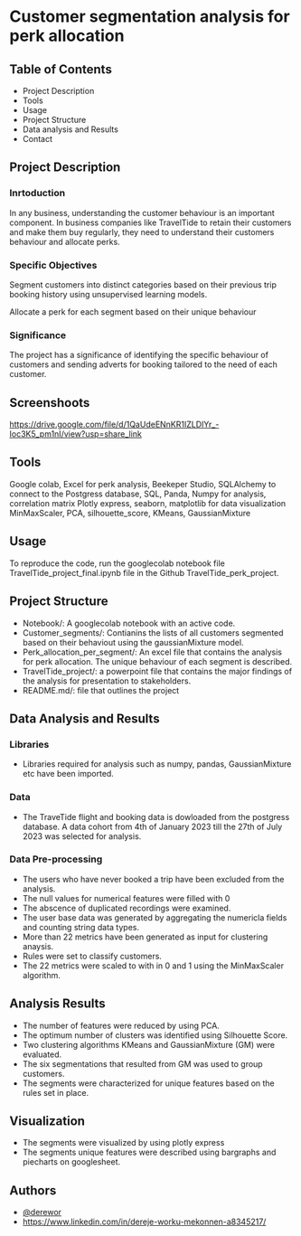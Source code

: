 
# Customer segmentation analysis for perk allocation
## Table of Contents
- Project Description
- Tools
- Usage
- Project Structure
- Data analysis and Results
- Contact

## Project Description
### Inrtoduction
In any business, understanding the customer behaviour is an important component. In business companies like TravelTide to retain their customers and make them buy regularly, they need to understand their customers behaviour and allocate perks.

### Specific Objectives

Segment customers into distinct categories based on their previous trip booking history using unsupervised learning models.

Allocate a perk for each segment based on their unique behaviour

### Significance
The project has a significance of identifying the specific behaviour of customers and sending adverts for booking tailored to the need of each customer. 


## Screenshoots
https://drive.google.com/file/d/1QaUdeENnKR1IZLDIYr_-Ioc3K5_pm1nI/view?usp=share_link

## Tools
Google colab, 
Excel for perk analysis, 
Beekeper Studio,
SQLAlchemy to connect to the Postgress database,
SQL, 
Panda, 
Numpy for analysis,
correlation matrix
Plotly express, 
seaborn, 
matplotlib for data visualization
MinMaxScaler, 
PCA, 
silhouette_score, 
KMeans, 
GaussianMixture
## Usage

To reproduce the code, run the googlecolab notebook file TravelTide_project_final.ipynb file in the Github TravelTide_perk_project. 


## Project Structure
- Notebook/: A googlecolab notebook with an active code.
- Customer_segments/: Contianins the lists of all customers segmented based on their behaviout using the gaussianMixture model.
- Perk_allocation_per_segment/: An excel file that contains the analysis for perk allocation. The unique behaviour of each segment is described.
- TravelTide_project/: a powerpoint file that contains the major findings of the analysis for presentation to stakeholders.
- README.md/: file that outlines the project
## Data Analysis and Results
### Libraries
- Libraries required for analysis such as numpy, pandas, GaussianMixture etc have been imported.
### Data
- The TraveTide flight and booking data is dowloaded from the postgress database. A data cohort from 4th of January 2023 till the 27th of July 2023 was selected for analysis. 
### Data Pre-processing
- The users who have never booked a trip have been excluded from the analysis.
- The null values for numerical features were filled with 0  
- The abscence of duplicated recordings were examined.
- The user base data was generated by aggregating the numericla fields and counting string data types.
- More than 22 metrics have been generated as input for clustering anaysis.
- Rules were set to classify customers. 
- The 22 metrics were scaled to with in 0 and 1 using the MinMaxScaler algorithm.
## Analysis Results
- The number of features were reduced by using PCA.
- The optimum number of clusters was identified using Silhouette Score.
- Two clustering algorithms KMeans and GaussianMixture (GM) were evaluated.
- The six segmentations that resulted from GM was used to group customers.
- The segments were characterized for unique features based on the rules set in place.  
## Visualization
- The segments were visualized by using plotly express
- The segments unique features were described using bargraphs and piecharts on googlesheet. 
## Authors

- [@derewor](https://github.com/derewor/TravelTide_Customer_Segmentation_projecte)
- https://www.linkedin.com/in/dereje-worku-mekonnen-a8345217/

